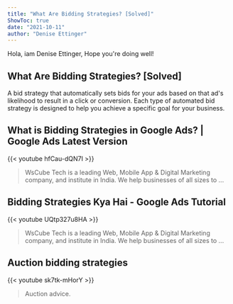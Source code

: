 ```yaml
---
title: "What Are Bidding Strategies? [Solved]"
ShowToc: true 
date: "2021-10-11"
author: "Denise Ettinger" 
---
```


Hola, iam Denise Ettinger, Hope you're doing well!
## What Are Bidding Strategies? [Solved]
A bid strategy that automatically sets bids for your ads based on that ad's likelihood to result in a click or conversion. Each type of automated bid strategy is designed to help you achieve a specific goal for your business.

## What is Bidding Strategies in Google Ads? | Google Ads Latest Version
{{< youtube hfCau-dQN7I >}}
>WsCube Tech is a leading Web, Mobile App & Digital Marketing company, and institute in India. We help businesses of all sizes to ...

## Bidding Strategies Kya Hai - Google Ads Tutorial
{{< youtube UQtp327u8HA >}}
>WsCube Tech is a leading Web, Mobile App & Digital Marketing company, and institute in India. We help businesses of all sizes to ...

## Auction bidding strategies
{{< youtube sk7tk-mHorY >}}
>Auction advice.

